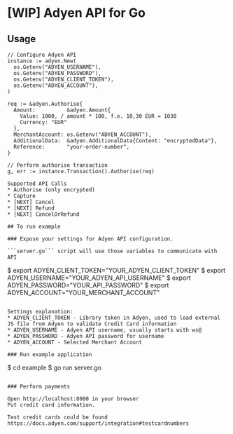 # [WIP] Adyen API for Go

## Usage

```
// Configure Adyen API
instance := adyen.New(
  os.Getenv("ADYEN_USERNAME"),
  os.Getenv("ADYEN_PASSWORD"),
  os.Getenv("ADYEN_CLIENT_TOKEN"),
  os.Getenv("ADYEN_ACCOUNT"),
)

req := &adyen.Authorise{
  Amount:          &adyen.Amount{
    Value: 1000, / amount * 100, f.e. 10,30 EUR = 1030
    Currency: "EUR"
  },
  MerchantAccount: os.Getenv("ADYEN_ACCOUNT"),
  AdditionalData:  &adyen.AdditionalData{Content: "encryptedData"},
  Reference:       "your-order-number",
}

// Perform authorise transaction
g, err := instance.Transaction().Authorise(req)

Supported API Calls
* Authorise (only encrypted)
* Capture
* [NEXT] Cancel
* [NEXT] Refund
* [NEXT] CancelOrRefund

## To run example

### Expose your settings for Adyen API configuration.

```server.go``` script will use those variables to communicate with API

```
$ export ADYEN_CLIENT_TOKEN="YOUR_ADYEN_CLIENT_TOKEN"
$ export ADYEN_USERNAME="YOUR_ADYEN_API_USERNAME"
$ export ADYEN_PASSWORD="YOUR_API_PASSWORD"
$ export ADYEN_ACCOUNT="YOUR_MERCHANT_ACCOUNT"
```

Settings explanation:
* ADYEN_CLIENT_TOKEN - Library token in Adyen, used to load external JS file from Adyen to validate Credit Card information
* ADYEN_USERNAME - Adyen API username, usually starts with ws@
* ADYEN_PASSWORD - Adyen API password for username
* ADYEN_ACCOUNT - Selected Merchant Account

### Run example application
```
$ cd example
$ go run server.go
```

### Perform payments

Open http://localhost:8080 in your browser
Put credit card information.

Test credit cards could be found https://docs.adyen.com/support/integration#testcardnumbers
